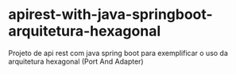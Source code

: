 # apirest-with-java-springboot-arquitetura-hexagonal
Projeto de api rest com java spring boot para exemplificar o uso da arquitetura hexagonal (Port And Adapter)

